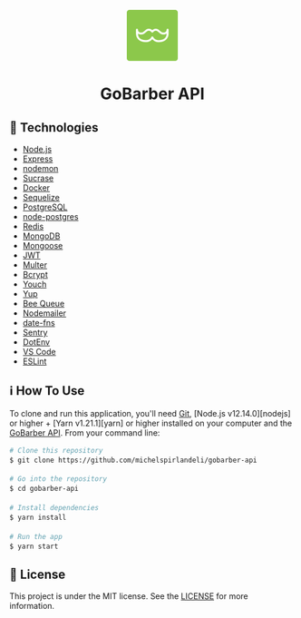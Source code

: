 <h1 align="center">
    <br>
        <img src="src/assets/images/gobarber.svg" alt="GoBarber" width="90">
    <br>
    <br>
    GoBarber API
</h1>

## :rocket: Technologies

-  [Node.js](https://nodejs.org/en/)
-  [Express](https://expressjs.com/)
-  [nodemon](https://nodemon.io/)
-  [Sucrase](https://github.com/alangpierce/sucrase)
-  [Docker](https://www.docker.com/docker-community)
-  [Sequelize](http://docs.sequelizejs.com/)
-  [PostgreSQL](https://www.postgresql.org/)
-  [node-postgres](https://www.npmjs.com/package/pg)
-  [Redis](https://redis.io/)
-  [MongoDB](https://www.mongodb.com/)
-  [Mongoose](https://mongoosejs.com/)
-  [JWT](https://jwt.io/)
-  [Multer](https://github.com/expressjs/multer)
-  [Bcrypt](https://www.npmjs.com/package/bcrypt)
-  [Youch](https://www.npmjs.com/package/youch)
-  [Yup](https://www.npmjs.com/package/yup)
-  [Bee Queue](https://www.npmjs.com/package/bcrypt)
-  [Nodemailer](https://nodemailer.com/about/)
-  [date-fns](https://date-fns.org/)
-  [Sentry](https://sentry.io/)
-  [DotEnv](https://www.npmjs.com/package/dotenv)
-  [VS Code](https://code.visualstudio.com/)
-  [ESLint](https://eslint.org/)

## :information_source: How To Use

To clone and run this application, you'll need [Git](https://git-scm.com), [Node.js v12.14.0][nodejs] or higher + [Yarn v1.21.1][yarn] or higher installed on your computer and the [GoBarber API](https://github.com/michelspirlandeli/gobarber-api). From your command line:

```bash
# Clone this repository
$ git clone https://github.com/michelspirlandeli/gobarber-api

# Go into the repository
$ cd gobarber-api

# Install dependencies
$ yarn install

# Run the app
$ yarn start
```

## :memo: License
This project is under the MIT license. See the [LICENSE](https://github.com/michelspirlandeli/gobarber-api/blob/master/LICENSE) for more information.